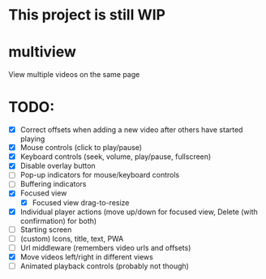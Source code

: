# This project is still WIP

# multiview
View multiple videos on the same page

# TODO:
- [x] Correct offsets when adding a new video after others have started playing  
- [x] Mouse controls (click to play/pause)  
- [x] Keyboard controls (seek, volume, play/pause, fullscreen)  
- [x] Disable overlay button
- [ ] Pop-up indicators for mouse/keyboard controls  
- [ ] Buffering indicators
- [x] Focused view  
  - [x] Focused view drag-to-resize
- [x] Individual player actions (move up/down for focused view, Delete (with confirmation) for both)  
- [ ] Starting screen  
- [ ] (custom) Icons, title, text, PWA  
- [ ] Url middleware (remembers video urls and offsets)  
- [x] Move videos left/right in different views
- [ ] Animated playback controls (probably not though)  

